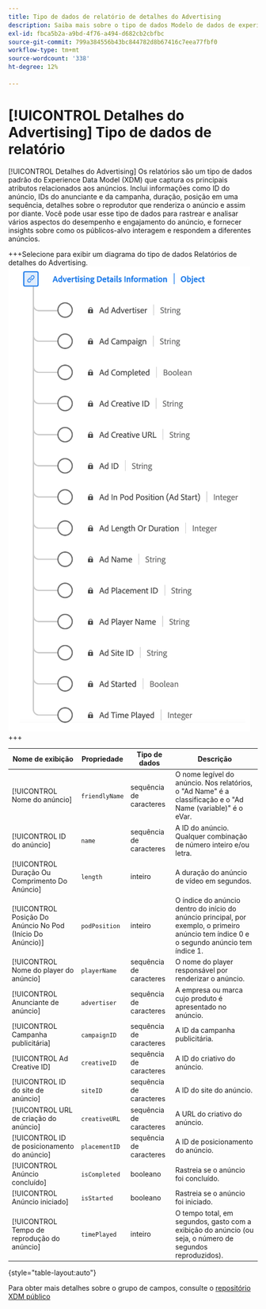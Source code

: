 ```yaml
---
title: Tipo de dados de relatório de detalhes do Advertising
description: Saiba mais sobre o tipo de dados Modelo de dados de experiência (XDM) dos relatórios de detalhes do Advertising.
exl-id: fbca5b2a-a9bd-4f76-a494-d682cb2cbfbc
source-git-commit: 799a384556b43bc844782d8b67416c7eea77fbf0
workflow-type: tm+mt
source-wordcount: '338'
ht-degree: 12%

---
```


# [!UICONTROL Detalhes do Advertising] Tipo de dados de relatório

[!UICONTROL Detalhes do Advertising] Os relatórios são um tipo de dados padrão do Experience Data Model (XDM) que captura os principais atributos relacionados aos anúncios. Inclui informações como ID do anúncio, IDs do anunciante e da campanha, duração, posição em uma sequência, detalhes sobre o reprodutor que renderiza o anúncio e assim por diante. Você pode usar esse tipo de dados para rastrear e analisar vários aspectos do desempenho e engajamento do anúncio, e fornecer insights sobre como os públicos-alvo interagem e respondem a diferentes anúncios.

+++Selecione para exibir um diagrama do tipo de dados Relatórios de detalhes do Advertising.
![Um diagrama do tipo de dados do Relatório de Detalhes do Advertising.](../images/data-types/advertising-details-information.png)
+++

| Nome de exibição | Propriedade | Tipo de dados | Descrição |
|----------------------------------------|-----------------|-----------|-----------------------------------------------------------------------------------------------|
| [!UICONTROL Nome do anúncio] | `friendlyName` | sequência de caracteres | O nome legível do anúncio. Nos relatórios, o &quot;Ad Name&quot; é a classificação e o &quot;Ad Name (variable)&quot; é o eVar. |
| [!UICONTROL ID do anúncio] | `name` | sequência de caracteres | A ID do anúncio. Qualquer combinação de número inteiro e/ou letra. |
| [!UICONTROL Duração Ou Comprimento Do Anúncio] | `length` | inteiro | A duração do anúncio de vídeo em segundos. |
| [!UICONTROL Posição Do Anúncio No Pod (Início Do Anúncio)] | `podPosition` | inteiro | O índice do anúncio dentro do início do anúncio principal, por exemplo, o primeiro anúncio tem índice 0 e o segundo anúncio tem índice 1. |
| [!UICONTROL Nome do player do anúncio] | `playerName` | sequência de caracteres | O nome do player responsável por renderizar o anúncio. |
| [!UICONTROL Anunciante de anúncio] | `advertiser` | sequência de caracteres | A empresa ou marca cujo produto é apresentado no anúncio. |
| [!UICONTROL Campanha publicitária] | `campaignID` | sequência de caracteres | A ID da campanha publicitária. |
| [!UICONTROL Ad Creative ID] | `creativeID` | sequência de caracteres | A ID do criativo do anúncio. |
| [!UICONTROL ID do site de anúncio] | `siteID` | sequência de caracteres | A ID do site do anúncio. |
| [!UICONTROL URL de criação do anúncio] | `creativeURL` | sequência de caracteres | A URL do criativo do anúncio. |
| [!UICONTROL ID de posicionamento do anúncio] | `placementID` | sequência de caracteres | A ID de posicionamento do anúncio. |
| [!UICONTROL Anúncio concluído] | `isCompleted` | booleano | Rastreia se o anúncio foi concluído. |
| [!UICONTROL Anúncio iniciado] | `isStarted` | booleano | Rastreia se o anúncio foi iniciado. |
| [!UICONTROL Tempo de reprodução do anúncio] | `timePlayed` | inteiro | O tempo total, em segundos, gasto com a exibição do anúncio (ou seja, o número de segundos reproduzidos). |

{style="table-layout:auto"}

Para obter mais detalhes sobre o grupo de campos, consulte o [repositório XDM público](https://github.com/adobe/xdm/blob/master/components/datatypes/advertisingdetails.schema.json)

